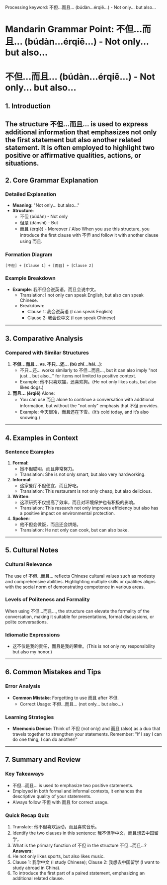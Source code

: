 Processing keyword: 不但...而且... (búdàn...érqiě...) - Not only... but also...
# Mandarin Grammar Point: 不但...而且... (búdàn...érqiě...) - Not only... but also...
# 不但...而且... (búdàn...érqiě...) - Not only... but also...
## 1. Introduction
The structure 不但...而且... is used to express additional information that emphasizes not only the first statement but also another related statement. It is often employed to highlight two positive or affirmative qualities, actions, or situations.
---
## 2. Core Grammar Explanation
### Detailed Explanation
- **Meaning**: "Not only... but also..." 
- **Structure**: 
  - 不但 (búdàn) - Not only
  - 但是 (dànshì) - But 
  - 而且 (érqiě) - Moreover / Also
When you use this structure, you introduce the first clause with 不但 and follow it with another clause using 而且.
### Formation Diagram
```
[不但] + [Clause 1] + [而且] + [Clause 2]
```
### Example Breakdown
- **Example**: 我不但会说英语，而且会说中文。  
  - Translation: I not only can speak English, but also can speak Chinese.  
  - Breakdown: 
    - Clause 1: 我会说英语 (I can speak English)
    - Clause 2: 我会说中文 (I can speak Chinese)
---
## 3. Comparative Analysis
### Compared with Similar Structures
1. **不但...而且... vs. 不只...还... (bù zhǐ...hái...)**:
   - 不只...还... works similarly to 不但...而且..., but it can also imply "not just... but also..." for items not limited to positive context. 
   - Example: 他不只喜欢猫，还喜欢狗。(He not only likes cats, but also likes dogs.)
2. **而且... (érqiě)** Alone:
   - You can use 而且 alone to continue a conversation with additional information, but without the "not only" emphasis that 不但 provides. 
   - Example: 今天很冷，而且还在下雪。(It’s cold today, and it’s also snowing.)
---
## 4. Examples in Context
### Sentence Examples
1. **Formal**: 
   - 她不但聪明，而且非常努力。
   - Translation: She is not only smart, but also very hardworking.
2. **Informal**: 
   - 这家餐厅不但便宜，而且好吃。
   - Translation: This restaurant is not only cheap, but also delicious.
3. **Written**: 
   - 这项研究不仅提高了效率，而且对环境保护也有积极的影响。
   - Translation: This research not only improves efficiency but also has a positive impact on environmental protection.
4. **Spoken**: 
   - 他不但会做饭，而且还会烘焙。
   - Translation: He not only can cook, but can also bake.
---
## 5. Cultural Notes
### Cultural Relevance
The use of 不但...而且... reflects Chinese cultural values such as modesty and comprehensive abilities. Highlighting multiple skills or qualities aligns with the social norm of demonstrating competence in various areas.
### Levels of Politeness and Formality
When using 不但...而且..., the structure can elevate the formality of the conversation, making it suitable for presentations, formal discussions, or polite conversations.
### Idiomatic Expressions
- 这不仅是我的责任，而且是我的荣幸。(This is not only my responsibility but also my honor.)
---
## 6. Common Mistakes and Tips
### Error Analysis
- **Common Mistake**: Forgetting to use 而且 after 不但.
  - Correct Usage: 不但...而且... (not only... but also...)
  
### Learning Strategies
- **Mnemonic Device**: Think of 不但 (not only) and 而且 (also) as a duo that travels together to strengthen your statements. Remember: "If I say I can do one thing, I can do another!"
---
## 7. Summary and Review
### Key Takeaways
- 不但...而且... is used to emphasize two positive statements.
- Employed in both formal and informal contexts, it enhances the descriptive quality of your statements.
- Always follow 不但 with 而且 for correct usage.
### Quick Recap Quiz
1. Translate: 他不但喜欢运动，而且喜欢音乐。  
2. Identify the two clauses in this sentence: 我不但学中文，而且想去中国留学。  
3. What is the primary function of 不但 in the structure 不但...而且...? 
**Answers**:
1. He not only likes sports, but also likes music.
2. Clause 1: 我学中文 (I study Chinese); Clause 2: 我想去中国留学 (I want to study abroad in China).
3. To introduce the first part of a paired statement, emphasizing an additional related clause.
